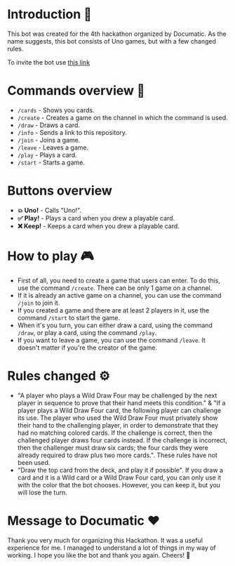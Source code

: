 # Introduction 🤖
This bot was created for the 4th hackathon organized by Documatic. As the name suggests, this bot consists of Uno games, but with a few changed rules.

To invite the bot use [this link](https://discord.com/api/oauth2/authorize?client_id=975034164753621043&permissions=274878032896&scope=bot%20applications.commands)
# Commands overview 🔧
- `/cards` - Shows you cards.
- `/create` - Creates a game on the channel in which the command is used.
- `/draw` - Draws a card.
- `/info` - Sends a link to this repository.
- `/join` - Joins a game.
- `/leave` - Leaves a game.
- `/play` - Plays a card.
- `/start` - Starts a game.
# Buttons overview
- **💥 Uno!** - Calls "Uno!".
- **✅ Play!** - Plays a card when you drew a playable card.
- **❌ Keep!** - Keeps a card when you drew a playable card.
# How to play 🎮
- First of all, you need to create a game that users can enter. To do this, use the command `/create`. There can be only 1 game on a channel.
- If it is already an active game on a channel, you can use the command `/join` to join it.
- If you created a game and there are at least 2 players in it, use the command `/start` to start the game.
- When it's you turn, you can either draw a card, using the command `/draw`, or play a card, using the command `/play`.
- If you want to leave a game, you can use the command `/leave`. It doesn't matter if you're the creator of the game.
# Rules changed ⚙
- "A player who plays a Wild Draw Four may be challenged by the next player in sequence to prove that their hand meets this condition." & "If a player plays a Wild Draw Four card, the following player can challenge its use. The player who used the Wild Draw Four must privately show their hand to the challenging player, in order to demonstrate that they had no matching colored cards. If the challenge is correct, then the challenged player draws four cards instead. If the challenge is incorrect, then the challenger must draw six cards; the four cards they were already required to draw plus two more cards.". These rules have not been used.
- "Draw the top card from the deck, and play it if possible". If you draw a card and it is a Wild card or a Wild Draw Four card, you can only use it with the color that the bot chooses. However, you can keep it, but you will lose the turn.
# Message to Documatic ♥
Thank you very much for organizing this Hackathon. It was a useful experience for me. I managed to understand a lot of things in my way of working. I hope you like the bot and thank you again.
Cheers! 🍻
